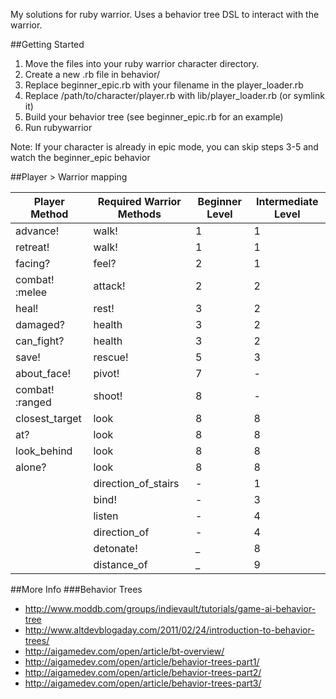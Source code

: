 My solutions for ruby warrior. Uses a behavior tree DSL to interact with the warrior.

##Getting Started
1. Move the files into your ruby warrior character directory.
2. Create a new .rb file in behavior/
3. Replace beginner_epic.rb with your filename in the player_loader.rb
4. Replace /path/to/character/player.rb with lib/player_loader.rb (or symlink it)
5. Build your behavior tree (see beginner_epic.rb for an example)
6. Run rubywarrior

Note: If your character is already in epic mode, you can skip steps 3-5 and watch the beginner_epic behavior

##Player > Warrior mapping

Player Method     | Required Warrior Methods  | Beginner Level  | Intermediate Level
-------------     | ------------------------  | --------------  | ------------------
advance!          | walk!                     | 1               | 1
retreat!          | walk!                     | 1               | 1
facing?           | feel?                     | 2               | 1
combat! :melee    | attack!                   | 2               | 2
heal!             | rest!                     | 3               | 2
damaged?          | health                    | 3               | 2
can_fight?        | health                    | 3               | 2
save!             | rescue!                   | 5               | 3
about_face!       | pivot!                    | 7               | -
combat! :ranged   | shoot!                    | 8               | -
closest_target    | look                      | 8               | 8
at?               | look                      | 8               | 8
look_behind       | look                      | 8               | 8
alone?            | look                      | 8               | 8
                  | direction_of_stairs       | -               | 1
                  | bind!                     | -               | 3
                  | listen                    | -               | 4
                  | direction_of              | -               | 4
                  | detonate!                 | _               | 8
                  | distance_of               | _               | 9
##More Info
###Behavior Trees
- http://www.moddb.com/groups/indievault/tutorials/game-ai-behavior-tree
- http://www.altdevblogaday.com/2011/02/24/introduction-to-behavior-trees/
- http://aigamedev.com/open/article/bt-overview/
- http://aigamedev.com/open/article/behavior-trees-part1/
- http://aigamedev.com/open/article/behavior-trees-part2/
- http://aigamedev.com/open/article/behavior-trees-part3/
